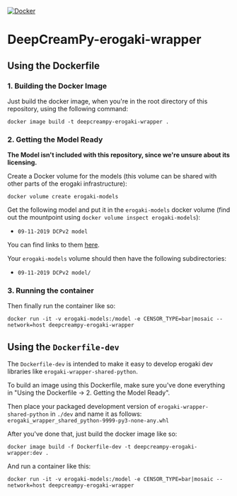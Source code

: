 [![Docker](https://github.com/erogaki-dev/DeepCreamPy-erogaki-wrapper/actions/workflows/docker-build-and-publish.yaml/badge.svg)](https://github.com/erogaki-dev/DeepCreamPy-erogaki-wrapper/actions/workflows/docker-build-and-publish.yaml)

# DeepCreamPy-erogaki-wrapper

## Using the Dockerfile

### 1. Building the Docker Image

Just build the docker image, when you're in the root directory of this repository, using the following command:

```
docker image build -t deepcreampy-erogaki-wrapper .
```

### 2. Getting the Model Ready

**The Model isn't included with this repository, since we're unsure about its licensing.**

Create a Docker volume for the models (this volume can be shared with other parts of the erogaki infrastructure):

```
docker volume create erogaki-models
```

Get the following model and put it in the `erogaki-models` docker volume (find out the mountpoint using `docker volume inspect erogaki-models`):

- `09-11-2019 DCPv2 model`

You can find links to them [here](https://github.com/erogaki-dev/DeepCreamPy/blob/master/docs/INSTALLATION.md).

Your `erogaki-models` volume should then have the following subdirectories:

- `09-11-2019 DCPv2 model/`

### 3. Running the container

Then finally run the container like so:

```
docker run -it -v erogaki-models:/model -e CENSOR_TYPE=bar|mosaic --network=host deepcreampy-erogaki-wrapper
```

## Using the `Dockerfile-dev`

The `Dockerfile-dev` is intended to make it easy to develop erogaki dev libraries like `erogaki-wrapper-shared-python`.

To build an image using this Dockerfile, make sure you've done everything in "Using the Dockerfile -> 2. Getting the Model Ready".

Then place your packaged development version of `erogaki-wrapper-shared-python` in `./dev` and name it as follows: `erogaki_wrapper_shared_python-9999-py3-none-any.whl`

After you've done that, just build the docker image like so:

```
docker image build -f Dockerfile-dev -t deepcreampy-erogaki-wrapper:dev .
```

And run a container like this:

```
docker run -it -v erogaki-models:/model -e CENSOR_TYPE=bar|mosaic --network=host deepcreampy-erogaki-wrapper
```

